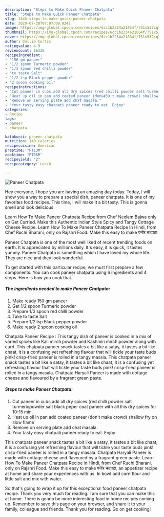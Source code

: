 ```yaml
---
description: "Steps to Make Quick Paneer Chatpata"
title: "Steps to Make Quick Paneer Chatpata"
slug: 1446-steps-to-make-quick-paneer-chatpata
date: 2020-07-28T07:07:09.024Z
image: https://img-global.cpcdn.com/recipes/6cc1b2234a21864f/751x532cq70/paneer-chatpata-recipe-main-photo.jpg
thumbnail: https://img-global.cpcdn.com/recipes/6cc1b2234a21864f/751x532cq70/paneer-chatpata-recipe-main-photo.jpg
cover: https://img-global.cpcdn.com/recipes/6cc1b2234a21864f/751x532cq70/paneer-chatpata-recipe-main-photo.jpg
author: Dollie Curtis
ratingvalue: 4.9
reviewcount: 16320
recipeingredient:
- "150 gm paneer"
- "1/2 spoon Turmeric powder"
- "1/3 spoon red chilli powder"
- "to taste Salt"
- "1/2 tsp Black pepper powder"
- "2 spoon cooking oil"
recipeinstructions:
- "Cut paneer in cubs.add all dry spices (red chilli powder salt turmericpowder salt black peper coat paneer with all this dry spices for 10-15 min."
- "Heat up oil in pan add coated paneer (don&#39;t make crowd) shallow fry on slow flame"
- "Remove on serving plate add chat masala."
- "Your tasty easy chatpati paneer ready to eat. Enjoy"
categories:
- Recipe
tags:
- paneer
- chatpata

katakunci: paneer chatpata 
nutrition: 140 calories
recipecuisine: American
preptime: "PT13M"
cooktime: "PT55M"
recipeyield: "2"
recipecategory: Lunch

---
```



![Paneer Chatpata](https://img-global.cpcdn.com/recipes/6cc1b2234a21864f/751x532cq70/paneer-chatpata-recipe-main-photo.jpg)

Hey everyone, I hope you are having an amazing day today. Today, I will show you a way to prepare a special dish, paneer chatpata. It is one of my favorites food recipes. This time, I will make it a bit tasty. This is gonna smell and look delicious.

Learn How To Make Paneer Chatpata Recipe from Chef Neelam Bajwa only on Get Curried. Make this Authentic Indian Style Spicy and Tangy Cottage Cheese Recipe. Learn How To Make Paneer Chatpata Recipe In Hindi, from Chef Ruchi Bharani, only on Rajshri Food. Make this easy to make पनीर चटपटा.

Paneer Chatpata is one of the most well liked of recent trending foods on earth. It is appreciated by millions daily. It's easy, it is quick, it tastes yummy. Paneer Chatpata is something which I have loved my whole life. They are nice and they look wonderful.


To get started with this particular recipe, we must first prepare a few components. You can cook paneer chatpata using 6 ingredients and 4 steps. Here is how you cook that.

<!--inarticleads1-->

##### The ingredients needed to make Paneer Chatpata:

1. Make ready 150 gm paneer
1. Get 1/2 spoon Turmeric powder
1. Prepare 1/3 spoon red chilli powder
1. Take to taste Salt
1. Prepare 1/2 tsp Black pepper powder
1. Make ready 2 spoon cooking oil


Chatpata Paneer Recipe : This tangy dish of paneer is cooked in a mix of varied spices like Kali mirch powder and Kashmiri mirch powder along with curd. This chatpata paneer snack tastes a bit like a satay, it tastes a bit like chaat, it is a confusing yet refreshing flavour that will tickle your taste buds pink! crisp-fried paneer is rolled in a tangy masala. This chatpata paneer snack tastes a bit like a satay, it tastes a bit like chaat, it is a confusing yet refreshing flavour that will tickle your taste buds pink! crisp-fried paneer is rolled in a tangy masala. Chatpata Haryali Paneer is made with cottage cheese and flavoured by a fragrant green paste. 

<!--inarticleads2-->

##### Steps to make Paneer Chatpata:

1. Cut paneer in cubs.add all dry spices (red chilli powder salt turmericpowder salt black peper coat paneer with all this dry spices for 10-15 min.
1. Heat up oil in pan add coated paneer (don&#39;t make crowd) shallow fry on slow flame
1. Remove on serving plate add chat masala.
1. Your tasty easy chatpati paneer ready to eat. Enjoy


This chatpata paneer snack tastes a bit like a satay, it tastes a bit like chaat, it is a confusing yet refreshing flavour that will tickle your taste buds pink! crisp-fried paneer is rolled in a tangy masala. Chatpata Haryali Paneer is made with cottage cheese and flavoured by a fragrant green paste. Learn How To Make Paneer Chatpata Recipe In Hindi, from Chef Ruchi Bharani, only on Rajshri Food. Make this easy to make पनीर चटपटा, an appetizer recipe at home and share your experiences with us. In bowl add corn flour and little salt and mix with water. 

So that's going to wrap it up for this exceptional food paneer chatpata recipe. Thank you very much for reading. I am sure that you can make this at home. There is gonna be more interesting food in home recipes coming up. Remember to save this page on your browser, and share it to your family, colleague and friends. Thank you for reading. Go on get cooking!
